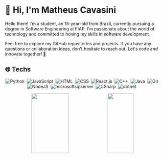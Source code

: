 # 👋 Hi, I'm Matheus Cavasini


Hello there! I'm a student, an 18-year-old from Brazil, currently pursuing a degree in Software Engineering at FIAP. I'm passionate about the world of technology and committed to honing my skills in software development.

Feel free to explore my GitHub repositories and projects. If you have any questions or collaboration ideas, don't hesitate to reach out. Let's code and innovate together! 🚀

## 🌐 Techs
<div align="center"> 
  
![Python](https://img.shields.io/badge/Python-14354C?style=for-the-badge&logo=python&logoColor=white)&nbsp;
![JavaScript](https://img.shields.io/badge/JavaScript-F7DF1E?style=for-the-badge&logo=javascript&logoColor=black)&nbsp;
![HTML](https://img.shields.io/badge/HTML5-E34F26?style=for-the-badge&logo=html5&logoColor=white)&nbsp;
![CSS](https://img.shields.io/badge/CSS3-1572B6?style=for-the-badge&logo=css3&logoColor=white)&nbsp;
![React.js](https://img.shields.io/badge/React-20232A?style=for-the-badge&logo=react&logoColor=61DAFB)&nbsp;
![C++](https://img.shields.io/badge/c++-005C84?style=for-the-badge&logo=cplusplus&logoColor=white)&nbsp;
![Java](https://img.shields.io/badge/java-%23ED8B00.svg?style=for-the-badge&logo=openjdk&logoColor=white)&nbsp;
![Git](https://img.shields.io/badge/GIT-E44C30?style=for-the-badge&logo=git&logoColor=white)&nbsp;
![NodeJS](https://img.shields.io/badge/Node.js-339933?style=for-the-badge&logo=nodedotjs&logoColor=white)&nbsp;
![microsoftsqlserver](https://img.shields.io/badge/microsoft%20sql%20server-005C84?style=for-the-badge&logo=microsoftsqlserver&logoColor=white)&nbsp;
![CSharp](https://img.shields.io/badge/C%20Sharp-339933?style=for-the-badge&logo=csharp&logoColor=white)&nbsp;
![dotnet](https://img.shields.io/badge/dotnet-005C84?style=for-the-badge&logo=dotnet&logoColor=white)&nbsp;


<img width="49%" height="195px" src="https://github-readme-stats.vercel.app/api?username=Cavasini&show_icons=true&count_private=true&title_color=6b0ccf4&icon_color=6b0ccf4&text_color=c9d1d9&bg_color=0d1117&border_color=fff0" /> 

<img width="41%" height="195px" src="https://github-readme-stats.vercel.app/api/top-langs/?username=Cavasini&layout=compact&title_color=6b0ccf4&text_color=fff&bg_color=0d1117&border_color=fff0" />

</div>
